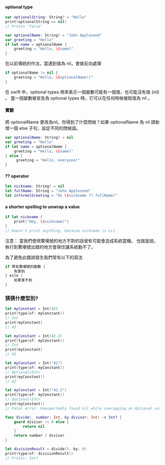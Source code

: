 #### optional type
```swift
var optionalString: String? = "Hello"
print(optionalString == nil)
// Prints "false"

var optionalName: String? = "John Appleseed"
var greeting = "Hello"
if let name = optionalName {
    greeting = "Hello, \(name)"
}
```

在以前傳統的作法，當遇到值為 nil，會做反向處理

```swift
if optionalName != nil {
    greeting = "Hello, \(optionalName!)"
}
```

在 swift 中，optional types 用來表示一個變數可能有一個值，也可能沒有值 (nil) 。
當一個變數被宣告為 optional types 時，它可以在任何時候被賦值為 nil 。


#### 實驗
將 optionalName 更改為nil。你得到了什麼問候？如果 optionalName 為 nil 請新增一個 else 子句，設定不同的問候語。
```swift
var optionalName: String? = nil
var greeting = "Hello"
if let name = optionalName {
    greeting = "Hello, \(name)"
} else {
     greeting = "Hello, everyone!"
}
```


#### ?? operator

```swift
let nickname: String? = nil
let fullName: String = "John Appleseed"
let informalGreeting = "Hi \(nickname ?? fullName)"
```

#### a shorter spelling to unwrap a value
```swift
if let nickname {
    print("Hey, \(nickname)")
}
// Doesn't print anything, because nickname is nil.
```


注意：
當我們使用驚嘆號的地方不對的話很有可能會造成系統當機。
也就是說，執行到驚嘆號出錯的地方會瑣住讓系統動不了。

為了避免此錯誤發生我們常有以下的寫法

```swift
if 帶有驚嘆號的變數 {
    有拿到
} esle {
    如果拿不到
}
```


###  猜猜什麼型別?

```swift
let myConstant = Int(42)
print(type(of: myConstant))
// Int
print(myConstant)
// 42
```

```swift
let myConstant = Int(42.2)
print(type(of: myConstant))
// Int
print(myConstant)
// 42
```

```swift
let myConstant = Int("42")
print(type(of: myConstant))
// Optional<Int>
print(myConstant!)
// 42
```

```swift
let myConstant = Int("42.2")
print(type(of: myConstant))
// Optional<Int>
print(myConstant!)
// Fatal error: Unexpectedly found nil while unwrapping an Optional value
```







```swift
func divide(_ number: Int, by divisor: Int) -> Int? {
    guard divisor != 0 else {
        return nil
    }
    return number / divisor
}

let divisionResult = divide(5, by: 0)
print(type(of: divisionResult))
// Prints: Int?
```
